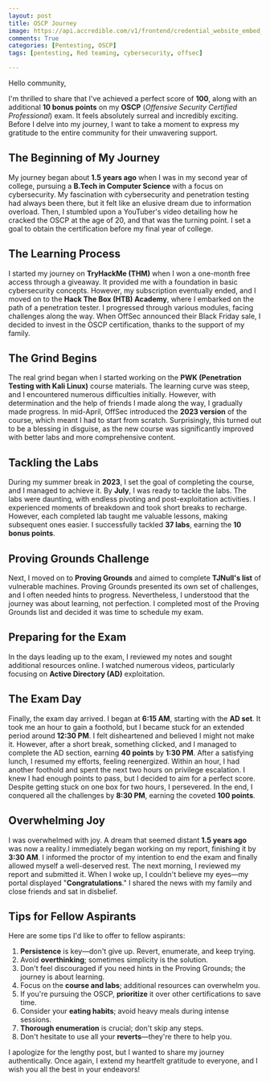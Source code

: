 ```yaml
---
layout: post
title: OSCP Journey
image: https://api.accredible.com/v1/frontend/credential_website_embed_image/certificate/82700692
comments: True
categories: [Pentesting, OSCP]
tags: [pentesting, Red teaming, cybersecurity, offsec] 

---
```


Hello community,

I'm thrilled to share that I've achieved a perfect score of **100**, along with an additional **10 bonus points** on my **OSCP** (*Offensive Security Certified Professional*) exam. It feels absolutely surreal and incredibly exciting. Before I delve into my journey, I want to take a moment to express my gratitude to the entire community for their unwavering support.

## **The Beginning of My Journey**

My journey began about **1.5 years ago** when I was in my second year of college, pursuing a **B.Tech in Computer Science** with a focus on cybersecurity. My fascination with cybersecurity and penetration testing had always been there, but it felt like an elusive dream due to information overload. Then, I stumbled upon a YouTuber's video detailing how he cracked the OSCP at the age of 20, and that was the turning point. I set a goal to obtain the certification before my final year of college.

## **The Learning Process**

I started my journey on **TryHackMe (THM)** when I won a one-month free access through a giveaway. It provided me with a foundation in basic cybersecurity concepts. However, my subscription eventually ended, and I moved on to the **Hack The Box (HTB) Academy**, where I embarked on the path of a penetration tester. I progressed through various modules, facing challenges along the way. When OffSec announced their Black Friday sale, I decided to invest in the OSCP certification, thanks to the support of my family.

## **The Grind Begins**

The real grind began when I started working on the **PWK (Penetration Testing with Kali Linux)** course materials. The learning curve was steep, and I encountered numerous difficulties initially. However, with determination and the help of friends I made along the way, I gradually made progress. In mid-April, OffSec introduced the **2023 version** of the course, which meant I had to start from scratch. Surprisingly, this turned out to be a blessing in disguise, as the new course was significantly improved with better labs and more comprehensive content.

## **Tackling the Labs**

During my summer break in **2023**, I set the goal of completing the course, and I managed to achieve it. By **July**, I was ready to tackle the labs. The labs were daunting, with endless pivoting and post-exploitation activities. I experienced moments of breakdown and took short breaks to recharge. However, each completed lab taught me valuable lessons, making subsequent ones easier. I successfully tackled **37 labs**, earning the **10 bonus points**.

## **Proving Grounds Challenge**

Next, I moved on to **Proving Grounds** and aimed to complete **TJNull's list** of vulnerable machines. Proving Grounds presented its own set of challenges, and I often needed hints to progress. Nevertheless, I understood that the journey was about learning, not perfection. I completed most of the Proving Grounds list and decided it was time to schedule my exam.

## **Preparing for the Exam**

In the days leading up to the exam, I reviewed my notes and sought additional resources online. I watched numerous videos, particularly focusing on **Active Directory (AD)** exploitation.

## **The Exam Day**

Finally, the exam day arrived. I began at **6:15 AM**, starting with the **AD set**. It took me an hour to gain a foothold, but I became stuck for an extended period around **12:30 PM**. I felt disheartened and believed I might not make it. However, after a short break, something clicked, and I managed to complete the AD section, earning **40 points** by **1:30 PM**. After a satisfying lunch, I resumed my efforts, feeling reenergized. Within an hour, I had another foothold and spent the next two hours on privilege escalation. I knew I had enough points to pass, but I decided to aim for a perfect score. Despite getting stuck on one box for two hours, I persevered. In the end, I conquered all the challenges by **8:30 PM**, earning the coveted **100 points**.

## **Overwhelming Joy**

I was overwhelmed with joy. A dream that seemed distant **1.5 years ago** was now a reality.I immediately began working on my report, finishing it by **3:30 AM**. I informed the proctor of my intention to end the exam and finally allowed myself a well-deserved rest. The next morning, I reviewed my report and submitted it. When I woke up, I couldn't believe my eyes—my portal displayed "**Congratulations**." I shared the news with my family and close friends and sat in disbelief.

## **Tips for Fellow Aspirants**

Here are some tips I'd like to offer to fellow aspirants:

1. **Persistence** is key—don't give up. Revert, enumerate, and keep trying.
2. Avoid **overthinking**; sometimes simplicity is the solution.
3. Don't feel discouraged if you need hints in the Proving Grounds; the journey is about learning.
4. Focus on the **course and labs**; additional resources can overwhelm you.
5. If you're pursuing the OSCP, **prioritize** it over other certifications to save time.
6. Consider your **eating habits**; avoid heavy meals during intense sessions.
7. **Thorough enumeration** is crucial; don't skip any steps.
8. Don't hesitate to use all your **reverts**—they're there to help you.

I apologize for the lengthy post, but I wanted to share my journey authentically. Once again, I extend my heartfelt gratitude to everyone, and I wish you all the best in your endeavors!